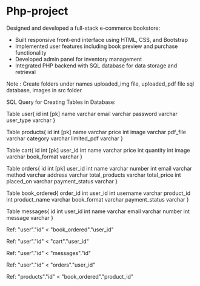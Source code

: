 # Php-project

Designed and developed a full-stack e-commerce bookstore:
  * Built responsive front-end interface using HTML, CSS, and Bootstrap
  * Implemented user features including book preview and purchase functionality
  * Developed admin panel for inventory management
  * Integrated PHP backend with SQL database for data storage and retrieval

Note : Create folders under names uploaded_img file, uploaded_pdf file sql database, images in src folder

SQL Query for Creating Tables in Database: 

Table user{
  id int [pk]
  name varchar
  email varchar
  password varchar
  user_type varchar
}

Table products{
  id int [pk]
  name varchar
  price int
  image varchar
  pdf_file varchar
  category varchar
  limited_pdf varchar
}

Table cart{
  id int [pk]
  user_id int
  name varchar
  price int
  quantity int
  image varchar
  book_format varchar
}

Table orders{
  id int [pk]
  user_id int
  name varchar
  number int
  email varchar
  method varchar
  address varchar
  total_products varchar
  total_price int
  placed_on varchar
  payment_status varchar
}

Table book_ordered{
  order_id int
  user_id int
  username varchar
  product_id int
  product_name varchar
  book_format varchar
  payment_status varchar
}

Table messages{
  id int 
  user_id int
  name varchar
  email varchar
  number int
  message varchar
}

Ref: "user"."id" < "book_ordered"."user_id"

Ref: "user"."id" < "cart"."user_id"

Ref: "user"."id" < "messages"."id"

Ref: "user"."id" < "orders"."user_id"

Ref: "products"."id" < "book_ordered"."product_id"
